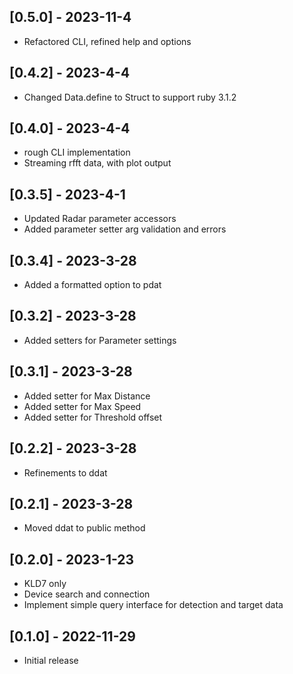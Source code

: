 ## [0.5.0] - 2023-11-4

- Refactored CLI, refined help and options

## [0.4.2] - 2023-4-4

- Changed Data.define to Struct to support ruby 3.1.2

## [0.4.0] - 2023-4-4

- rough CLI implementation
- Streaming rfft data, with plot output

## [0.3.5] - 2023-4-1

- Updated Radar parameter accessors
- Added parameter setter arg validation and errors

## [0.3.4] - 2023-3-28

- Added a formatted option to pdat

## [0.3.2] - 2023-3-28

- Added setters for Parameter settings

## [0.3.1] - 2023-3-28

- Added setter for Max Distance
- Added setter for Max Speed
- Added setter for Threshold offset

## [0.2.2] - 2023-3-28

- Refinements to ddat

## [0.2.1] - 2023-3-28

- Moved ddat to public method

## [0.2.0] - 2023-1-23

- KLD7 only
- Device search and connection
- Implement simple query interface for detection and target data

## [0.1.0] - 2022-11-29

- Initial release
